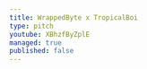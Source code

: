 ```yaml
---
title: WrappedByte x TropicalBoi
type: pitch
youtube: XBhzfByZplE
managed: true
published: false
---
```

